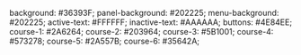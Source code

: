 background: #36393F;
panel-background: #202225;
menu-background: #202225;
active-text: #FFFFFF;
inactive-text: #AAAAAA;
buttons: #4E84EE;
course-1: #2A6264;
course-2: #203964;
course-3: #5B1001;
course-4: #573278;
course-5: #2A557B;
course-6: #35642A;